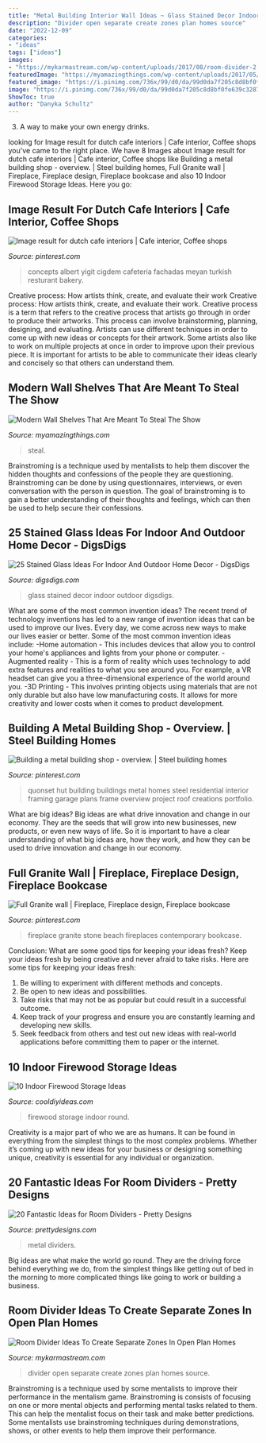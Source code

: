 ```yaml
---
title: "Metal Building Interior Wall Ideas ~ Glass Stained Decor Indoor Outdoor Digsdigs"
description: "Divider open separate create zones plan homes source"
date: "2022-12-09"
categories:
- "ideas"
tags: ["ideas"]
images:
- "https://mykarmastream.com/wp-content/uploads/2017/08/room-divider-2.jpg"
featuredImage: "https://myamazingthings.com/wp-content/uploads/2017/05/wood.jpg"
featured_image: "https://i.pinimg.com/736x/99/d0/da/99d0da7f205c8d8bf0fe639c328751b4--cafe-interiors-restaurant-interiors.jpg"
image: "https://i.pinimg.com/736x/99/d0/da/99d0da7f205c8d8bf0fe639c328751b4--cafe-interiors-restaurant-interiors.jpg"
ShowToc: true
author: "Danyka Schultz"
---
```



3. A way to make your own energy drinks.

	

		
looking for Image result for dutch cafe interiors | Cafe interior, Coffee shops you've came to the right place. We have 8 Images about Image result for dutch cafe interiors | Cafe interior, Coffee shops like Building a metal building shop - overview. | Steel building homes, Full Granite wall | Fireplace, Fireplace design, Fireplace bookcase and also 10 Indoor Firewood Storage Ideas. Here you go:
		
    
## Image Result For Dutch Cafe Interiors | Cafe Interior, Coffee Shops

<img loading=lazy src="https://i.pinimg.com/736x/99/d0/da/99d0da7f205c8d8bf0fe639c328751b4--cafe-interiors-restaurant-interiors.jpg" onerror="this.onerror=null;this.src='https://tse2.mm.bing.net/th?id=OIP.-yrbTowuKnH4rZw332VuAAHaLz&amp;pid=15.1';" alt="Image result for dutch cafe interiors | Cafe interior, Coffee shops">

_Source: pinterest.com_

>concepts albert yigit cigdem cafeteria fachadas meyan turkish resturant bakery. 

	

Creative process: How artists think, create, and evaluate their work
Creative process: How artists think, create, and evaluate their work.
Creative process is a term that refers to the creative process that artists go through in order to produce their artworks. This process can involve brainstorming, planning, designing, and evaluating. Artists can use different techniques in order to come up with new ideas or concepts for their artwork. Some artists also like to work on multiple projects at once in order to improve upon their previous piece. It is important for artists to be able to communicate their ideas clearly and concisely so that others can understand them.

    
## Modern Wall Shelves That Are Meant To Steal The Show

<img loading=lazy src="https://myamazingthings.com/wp-content/uploads/2017/05/wood.jpg" onerror="this.onerror=null;this.src='https://tse3.mm.bing.net/th?id=OIP.K5lGkpJ4tAKaWx-OU26KAwHaHa&amp;pid=15.1';" alt="Modern Wall Shelves That Are Meant To Steal The Show">

_Source: myamazingthings.com_

>steal. 

	

Brainstroming is a technique used by mentalists to help them discover the hidden thoughts and confessions of the people they are questioning. Brainstroming can be done by using questionnaires, interviews, or even conversation with the person in question. The goal of brainstroming is to gain a better understanding of their thoughts and feelings, which can then be used to help secure their confessions.

    
## 25 Stained Glass Ideas For Indoor And Outdoor Home Decor - DigsDigs

<img loading=lazy src="https://www.digsdigs.com/photos/stained-glass-decor-ideas-for-indoor-and-outdoor-home-decor-17-554x830.jpg" onerror="this.onerror=null;this.src='https://tse3.mm.bing.net/th?id=OIP.p77NFZx-xPvlt2JtWUHLBQHaLG&amp;pid=15.1';" alt="25 Stained Glass Ideas For Indoor And Outdoor Home Decor - DigsDigs">

_Source: digsdigs.com_

>glass stained decor indoor outdoor digsdigs. 

	

What are some of the most common invention ideas?
The recent trend of technology inventions has led to a new range of invention ideas that can be used to improve our lives. Every day, we come across new ways to make our lives easier or better. Some of the most common invention ideas include: 
-Home automation - This includes devices that allow you to control your home's appliances and lights from your phone or computer. 
-Augmented reality - This is a form of reality which uses technology to add extra features and realities to what you see around you. For example, a VR headset can give you a three-dimensional experience of the world around you. 
-3D Printing - This involves printing objects using materials that are not only durable but also have low manufacturing costs. It allows for more creativity and lower costs when it comes to product development.

    
## Building A Metal Building Shop - Overview. | Steel Building Homes

<img loading=lazy src="https://i.pinimg.com/736x/d6/c3/ba/d6c3ba41d066558fc6947609091efe28.jpg" onerror="this.onerror=null;this.src='https://tse1.mm.bing.net/th?id=OIP.ZXVbfvtPf6DjBjRsENdThgHaNK&amp;pid=15.1';" alt="Building a metal building shop - overview. | Steel building homes">

_Source: pinterest.com_

>quonset hut building buildings metal homes steel residential interior framing garage plans frame overview project roof creations portfolio. 

	

What are big ideas?
Big ideas are what drive innovation and change in our economy. They are the seeds that will grow into new businesses, new products, or even new ways of life. So it is important to have a clear understanding of what big ideas are, how they work, and how they can be used to drive innovation and change in our economy.

    
## Full Granite Wall | Fireplace, Fireplace Design, Fireplace Bookcase

<img loading=lazy src="https://i.pinimg.com/736x/27/7e/93/277e93a64d25179fb3e1f52bc6b8d974--fireplace-design-stone-fireplaces.jpg" onerror="this.onerror=null;this.src='https://tse2.mm.bing.net/th?id=OIP.DsOLJCwQlFaSu3yosCTekQHaLF&amp;pid=15.1';" alt="Full Granite wall | Fireplace, Fireplace design, Fireplace bookcase">

_Source: pinterest.com_

>fireplace granite stone beach fireplaces contemporary bookcase. 

	

Conclusion: What are some good tips for keeping your ideas fresh?
Keep your ideas fresh by being creative and never afraid to take risks. Here are some tips for keeping your ideas fresh:
1. Be willing to experiment with different methods and concepts.
2. Be open to new ideas and possibilities.
3. Take risks that may not be as popular but could result in a successful outcome. 
4. Keep track of your progress and ensure you are constantly learning and developing new skills. 
5. Seek feedback from others and test out new ideas with real-world applications before committing them to paper or the internet.

    
## 10 Indoor Firewood Storage Ideas

<img loading=lazy src="http://cooldiyideas.com/wp-content/uploads/2015/06/Round-Firewood-Storage.png" onerror="this.onerror=null;this.src='https://tse3.mm.bing.net/th?id=OIP.0vWzsDRBUunQmUHAFT9zKAHaIu&amp;pid=15.1';" alt="10 Indoor Firewood Storage Ideas">

_Source: cooldiyideas.com_

>firewood storage indoor round. 

	

Creativity is a major part of who we are as humans. It can be found in everything from the simplest things to the most complex problems. Whether it’s coming up with new ideas for your business or designing something unique, creativity is essential for any individual or organization.

    
## 20 Fantastic Ideas For Room Dividers - Pretty Designs

<img loading=lazy src="https://www.prettydesigns.com/wp-content/uploads/2015/10/Metal-Work.jpg" onerror="this.onerror=null;this.src='https://tse4.mm.bing.net/th?id=OIP.PSuiXeWP7HQctoDRynoTAgHaLf&amp;pid=15.1';" alt="20 Fantastic Ideas for Room Dividers - Pretty Designs">

_Source: prettydesigns.com_

>metal dividers. 

	

Big ideas are what make the world go round. They are the driving force behind everything we do, from the simplest things like getting out of bed in the morning to more complicated things like going to work or building a business.

    
## Room Divider Ideas To Create Separate Zones In Open Plan Homes

<img loading=lazy src="https://mykarmastream.com/wp-content/uploads/2017/08/room-divider-2.jpg" onerror="this.onerror=null;this.src='https://tse2.mm.bing.net/th?id=OIP.PT-CtLM7BdL6YJxyhofpGQHaJe&amp;pid=15.1';" alt="Room Divider Ideas To Create Separate Zones In Open Plan Homes">

_Source: mykarmastream.com_

>divider open separate create zones plan homes source. 

	

Brainstroming is a technique used by some mentalists to improve their performance in the mentalism game. Brainstroming is consists of focusing on one or more mental objects and performing mental tasks related to them. This can help the mentalist focus on their task and make better predictions. Some mentalists use brainstroming techniques during demonstrations, shows, or other events to help them improve their performance.

